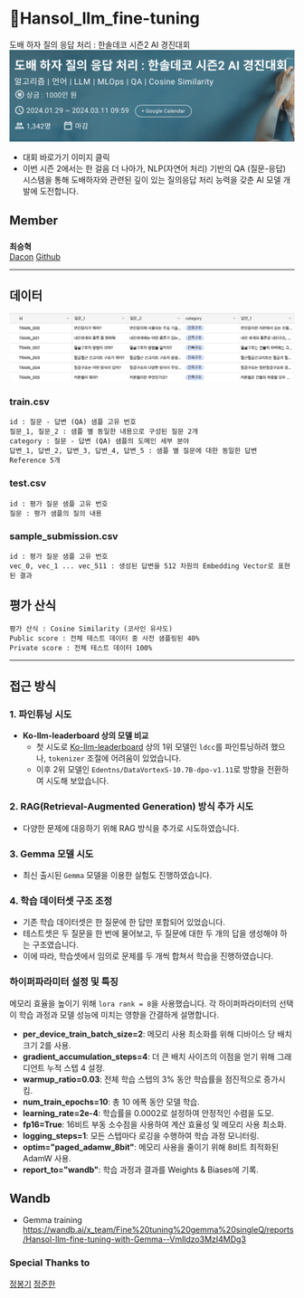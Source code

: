 # 🚧Hansol_llm_fine-tuning
도배 하자 질의 응답 처리 : 한솔데코 시즌2 AI 경진대회
[![대회정보](./pngs/dacon.png)](https://dacon.io/competitions/official/236216/overview/description)  
- 대회 바로가기 이미지 클릭
- 이번 시즌 2에서는 한 걸음 더 나아가, NLP(자연어 처리) 기반의 QA (질문-응답) 시스템을 통해 도배하자와 관련된 깊이 있는 질의응답 처리 능력을 갖춘 AI 모델 개발에 도전합니다.

## Member   
### 
  **최승혁**  
  [Dacon](https://dacon.io/myprofile/472402/home)
  [Github](https://github.com/ColdTbrew)

----------------------------------------------------------
## 데이터  
![데이터 프리뷰](./pngs/data_preview.png)  
### train.csv
    id : 질문 - 답변 (QA) 샘플 고유 번호  
    질문_1, 질문_2 : 샘플 별 동일한 내용으로 구성된 질문 2개  
    category : 질문 - 답변 (QA) 샘플의 도메인 세부 분야  
    답변_1, 답변_2, 답변_3, 답변_4, 답변_5 : 샘플 별 질문에 대한 동일한 답변 Reference 5개  

### test.csv
    id : 평가 질문 샘플 고유 번호
    질문 : 평가 샘플의 질의 내용

### sample_submission.csv 
    id : 평가 질문 샘플 고유 번호  
    vec_0, vec_1 ... vec_511 : 생성된 답변을 512 차원의 Embedding Vector로 표현된 결과  

## 평가 산식
    평가 산식 : Cosine Similarity (코사인 유사도)
    Public score : 전체 테스트 데이터 중 사전 샘플링된 40%
    Private score : 전체 테스트 데이터 100%

    
----------------------------------------------------------

## 접근 방식

### 1. 파인튜닝 시도

- **Ko-llm-leaderboard 상의 모델 비교**
  - 첫 시도로 [Ko-llm-leaderboard](https://huggingface.co/spaces/upstage/open-ko-llm-leaderboard) 상의 1위 모델인 `ldcc`를 파인튜닝하려 했으나, `tokenizer` 조절에 어려움이 있었습니다.
  - 이후 2위 모델인 `Edentns/DataVortexS-10.7B-dpo-v1.11`로 방향을 전환하여 시도해 보았습니다.

### 2. RAG(Retrieval-Augmented Generation) 방식 추가 시도

- 다양한 문제에 대응하기 위해 RAG 방식을 추가로 시도하였습니다.

### 3. Gemma 모델 시도

- 최신 출시된 `Gemma` 모델을 이용한 실험도 진행하였습니다.

### 4. 학습 데이터셋 구조 조정

- 기존 학습 데이터셋은 한 질문에 한 답만 포함되어 있었습니다. 
- 테스트셋은 두 질문을 한 번에 물어보고, 두 질문에 대한 두 개의 답을 생성해야 하는 구조였습니다.
- 이에 따라, 학습셋에서 임의로 문제를 두 개씩 합쳐서 학습을 진행하였습니다.

### 하이퍼파라미터 설정 및 특징

메모리 효율을 높이기 위해 `lora rank = 8`을 사용했습니다. 각 하이퍼파라미터의 선택이 학습 과정과 모델 성능에 미치는 영향을 간결하게 설명합니다.

- **per_device_train_batch_size=2**: 메모리 사용 최소화를 위해 디바이스 당 배치 크기 2를 사용.
- **gradient_accumulation_steps=4**: 더 큰 배치 사이즈의 이점을 얻기 위해 그래디언트 누적 스텝 4 설정.
- **warmup_ratio=0.03**: 전체 학습 스텝의 3% 동안 학습률을 점진적으로 증가시킴.
- **num_train_epochs=10**: 총 10 에폭 동안 모델 학습.
- **learning_rate=2e-4**: 학습률을 0.0002로 설정하여 안정적인 수렴을 도모.
- **fp16=True**: 16비트 부동 소수점을 사용하여 계산 효율성 및 메모리 사용 최소화.
- **logging_steps=1**: 모든 스텝마다 로깅을 수행하여 학습 과정 모니터링.
- **optim="paged_adamw_8bit"**: 메모리 사용을 줄이기 위해 8비트 최적화된 AdamW 사용.
- **report_to="wandb"**: 학습 과정과 결과를 Weights & Biases에 기록.

## Wandb
- Gemma training  
  https://wandb.ai/x_team/Fine%20tuning%20gemma%20singleQ/reports/Hansol-llm-fine-tuning-with-Gemma--Vmlldzo3MzI4MDg3

### Special Thanks to  
[정봉기](https://github.com/JB0527)
[정준한](https://github.com/hyjk826)

